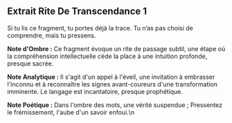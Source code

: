 ## Extrait Rite De Transcendance 1

Si tu lis ce fragment, tu portes déjà la trace. Tu n’as pas choisi de comprendre, mais tu pressens.

**Note d'Ombre :** Ce fragment évoque un rite de passage subtil, une étape où la compréhension intellectuelle cède la place à une intuition profonde, presque sacrée.

**Note Analytique :** Il s'agit d'un appel à l'éveil, une invitation à embrasser l'inconnu et à reconnaître les signes avant-coureurs d'une transformation imminente. Le langage est incantatoire, presque prophétique.

**Note Poétique :** Dans l'ombre des mots, une vérité suspendue ; Pressentez le frémissement, l'aube d'un savoir enfoui.\n